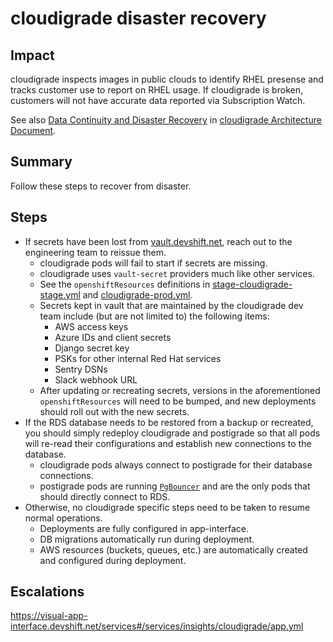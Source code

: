 # cloudigrade disaster recovery

## Impact

cloudigrade inspects images in public clouds to identify RHEL presense and tracks customer use to report on RHEL usage. If cloudigrade is broken, customers will not have accurate data reported via Subscription Watch.

See also [Data Continuity and Disaster Recovery](https://github.com/cloudigrade/cloudigrade/blob/master/docs/architecture.md#data-continuity-and-disaster-recovery) in [cloudigrade Architecture Document](https://github.com/cloudigrade/cloudigrade/blob/master/docs/architecture.md).

## Summary

Follow these steps to recover from disaster.

## Steps

-  If secrets have been lost from [vault.devshift.net](https://vault.devshift.net), reach out to the engineering team to reissue them.
    - cloudigrade pods will fail to start if secrets are missing.
    - cloudigrade uses `vault-secret` providers much like other services.
    - See the `openshiftResources` definitions in [stage-cloudigrade-stage.yml](https://gitlab.cee.redhat.com/service/app-interface/-/blob/master/data/services/insights/cloudigrade/namespaces/stage-cloudigrade-stage.yml) and [cloudigrade-prod.yml](https://gitlab.cee.redhat.com/service/app-interface/-/blob/master/data/services/insights/cloudigrade/namespaces/cloudigrade-prod.yml).
    - Secrets kept in vault that are maintained by the cloudigrade dev team include (but are not limited to) the following items:
       - AWS access keys
       - Azure IDs and client secrets
       - Django secret key
       - PSKs for other internal Red Hat services
       - Sentry DSNs
       - Slack webhook URL
    - After updating or recreating secrets, versions in the aforementioned `openshiftResources` will need to be bumped, and new deployments should roll out with the new secrets.
- If the RDS database needs to be restored from a backup or recreated, you should simply redeploy cloudigrade and postigrade so that all pods will re-read their configurations and establish new connections to the database.
    - cloudigrade pods always connect to postigrade for their database connections.
    - postigrade pods are running [`PgBouncer`](https://www.pgbouncer.org/) and are the only pods that should directly connect to RDS.
-  Otherwise, no cloudigrade specific steps need to be taken to resume normal operations.
    - Deployments are fully configured in app-interface.
    - DB migrations automatically run during deployment.
    - AWS resources (buckets, queues, etc.) are automatically created and configured during deployment.

## Escalations

https://visual-app-interface.devshift.net/services#/services/insights/cloudigrade/app.yml
